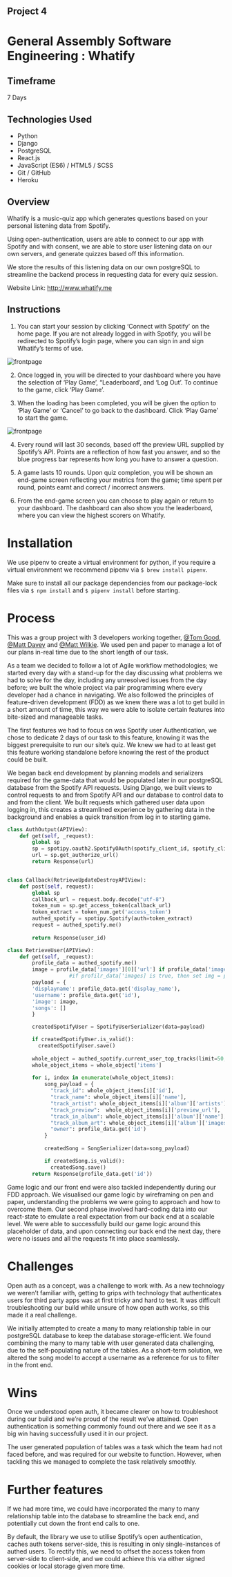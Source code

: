 ## Project 4
# General Assembly Software Engineering : Whatify

## Timeframe
7 Days

## Technologies Used
* Python
* Django
* PostgreSQL
* React.js
* JavaScript (ES6) / HTML5 / SCSS
* Git / GitHub
* Heroku

## Overview
Whatify is a music-quiz app which generates questions based on your personal listening data from Spotify.

Using open-authentication, users are able to connect to our app with Spotify and with consent, we are able to store user listening data on our own servers, and generate quizzes based off this information.

We store the results of this listening data on our own postgreSQL to streamline the backend process in requesting data for every quiz session.

Website Link: http://www.whatify.me

## Instructions
1. You can start your session by clicking ‘Connect with Spotify’ on the home page. If you are not already logged in with Spotify, you will be redirected to Spotify’s login page, where you can sign in and sign Whatify’s terms of use.

![frontpage](https://i.imgur.com/Bc4ph0B.png)

2. Once logged in, you will be directed to your dashboard where you have the selection of ‘Play Game’, “Leaderboard’, and ‘Log Out’. To continue to the game, click ‘Play Game’.

3. When the loading has been completed, you will be given the option to ‘Play Game’ or ‘Cancel’ to go back to the dashboard. Click ‘Play Game’ to start the game.

![frontpage](https://i.imgur.com/MTU0Dwv.png)

4. Every round will last 30 seconds, based off the preview URL supplied by Spotify’s API. Points are a reflection of how fast you answer, and so the blue progress bar represents how long you have to answer a question.

5. A game lasts 10 rounds. Upon quiz completion, you will be shown an end-game screen reflecting your metrics from the game; time spent per round, points earnt and correct /  incorrect answers. 

6. From the end-game screen you can choose to play again or return to your dashboard. The dashboard can also show you the leaderboard, where you can view the highest scorers on Whatify.

# Installation

We use pipenv to create a virtual environment for python, if you require a virtual environment we recommend pipenv via `$ brew install pipenv`.

Make sure to install all our package dependencies from our package-lock files via `$ npm install` and `$ pipenv install` before starting.

# Process
This was a group project with 3 developers working together, [@Tom Good](https://github.com/TE-Good), [@Matt Davey](https://github.com/nuclearsheep540) and [@Matt Wilkie](https://github.com/MattPRW). We used pen and paper to manage a lot of our plans in-real time due to the short length of our task.

As a team we decided to follow a lot of Agile workflow methodologies; we started every day with a stand-up for the day discussing what problems we had to solve for the day, including any unresolved issues from the day before; we built the whole project via pair programming where every developer had a chance in navigating. We also followed the principles of feature-driven development (FDD) as we knew there was a lot to get build in a short amount of time, this way we were able to isolate certain features into bite-sized and manageable tasks.

The first features we had to focus on was Spotify user Authentication, we chose to dedicate 2 days of our task to this feature, knowing it was the biggest prerequisite to run our site’s quiz. We knew we had to at least get this feature working standalone before knowing the rest of the product could be built.

We began back end development by planning models and serializers required for the game-data that would be populated later in our postgreSQL database from the Spotify API requests. Using Django, we built views to control requests to and from Spotify API and our database to control data to and from the client. We built requests which gathered user data upon logging in, this creates a streamlined experience by gathering data in the background and enables a quick transition from log in to starting game.


```python
class AuthOutput(APIView):
    def get(self, _request):
        global sp 
        sp = spotipy.oauth2.SpotifyOAuth(spotify_client_id, spotify_client_secret, spotify_redirect_uri, state=None, scope=scope, cache_path=None, proxies=None)
        url = sp.get_authorize_url()
        return Response(url)


class Callback(RetrieveUpdateDestroyAPIView):
    def post(self, request):
        global sp
        callback_url = request.body.decode("utf-8")
        token_num = sp.get_access_token(callback_url)     
        token_extract = token_num.get('access_token')
        authed_spotify = spotipy.Spotify(auth=token_extract)
        request = authed_spotify.me()
        
        return Response(user_id)

class RetrieveUser(APIView):
    def get(self, _request):
        profile_data = authed_spotify.me()
        image = profile_data['images'][0]['url'] if profile_data['images'] else 'https://news.artnet.com/app/news-upload/2016/03/kanye-west-crop-e1458141735868-256x256.jpg'
                    #if profilr_data['images] is true, then set img = profile_data['images'][0]['url'], else, return Kanye
        payload = {
        'displayname': profile_data.get('display_name'),
        'username': profile_data.get('id'),
        'image': image,
        'songs': []
        }

        createdSpotifyUser = SpotifyUserSerializer(data=payload)

        if createdSpotifyUser.is_valid():
          createdSpotifyUser.save()
        
        whole_object = authed_spotify.current_user_top_tracks(limit=50, offset=0, time_range='medium_term')
        whole_object_items = whole_object['items']
      
        for i, index in enumerate(whole_object_items):
            song_payload = {
              "track_id": whole_object_items[i]['id'],
              "track_name": whole_object_items[i]['name'],
              "track_artist": whole_object_items[i]['album']['artists'][0]['name'],
              "track_preview":  whole_object_items[i]['preview_url'],
              "track_in_album": whole_object_items[i]['album']['name'],
              "track_album_art": whole_object_items[i]['album']['images'][0]['url'],
              "owner": profile_data.get('id')
            }
          
            createdSong = SongSerializer(data=song_payload)

            if createdSong.is_valid():
              createdSong.save()
        return Response(profile_data.get('id'))
```

Game logic and our front end were also tackled independently during our FDD approach. We visualised our game logic by wireframing on pen and paper, understanding the problems we were going to approach and how to overcome them. Our second phase involved hard-coding data into our react-state to emulate a real expectation from our back end at a scalable level. We were able to successfully build our game logic around this placeholder of data, and upon connecting our back end the next day, there were no issues and all the requests fit into place seamlessly.

# Challenges
Open auth as a concept, was a challenge to work with. As a new technology we weren’t familiar with, getting to grips with technology that authenticates users for third party apps was at first tricky and hard to test. It was difficult troubleshooting our build while unsure of how open auth works, so this made it a real challenge.

We initially attempted to create a many to many relationship table in our postgreSQL database to keep the database storage-efficient. We found combining the many to many table with user generated data challenging, due to the self-populating nature of the tables. As a short-term solution, we altered the song model to accept a username as a reference for us to filter in the front end.

# Wins
Once we understood open auth, it became clearer on how to troubleshoot during our build and we’re proud of the result we’ve attained. Open authentication is something commonly found out there and we see it as a big win having successfully used it in our project.

The user generated population of tables was a task which the team had not faced before, and was required for our website to function. However, when tackling this we managed to complete the task relatively smoothly.

# Further features
If we had more time, we could have incorporated the many to many relationship table into the database to streamline the back end, and potentially cut down the front end calls to one.

By default, the library we use to utilise Spotify’s open authentication, caches auth tokens server-side, this is resulting in only single-instances of authed users. To rectify this, we need to offset the access token from server-side to client-side, and we could achieve this via either signed cookies or local storage given more time.
